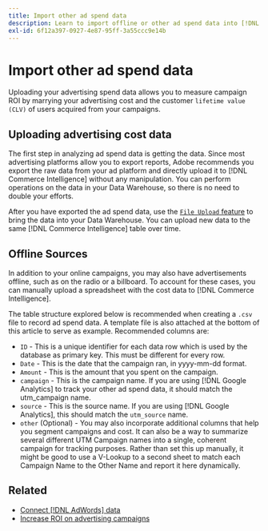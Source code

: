 ```yaml
---
title: Import other ad spend data
description: Learn to import offline or other ad spend data into [!DNL Commerce Intelligence].
exl-id: 6f12a397-0927-4e87-95ff-3a55ccc9e14b
---
```

# Import other ad spend data

Uploading your advertising spend data allows you to measure campaign ROI by marrying your advertising cost and the customer `lifetime value (CLV)` of users acquired from your campaigns.

## Uploading advertising cost data

The first step in analyzing ad spend data is getting the data. Since most advertising platforms allow you to export reports, Adobe recommends you export the raw data from your ad platform and directly upload it to [!DNL Commerce Intelligence] without any manipulation. You can perform operations on the data in your Data Warehouse, so there is no need to double your efforts.

After you have exported the ad spend data, use the [`File Upload` feature](../connecting-data/using-file-uploader.md) to bring the data into your Data Warehouse. You can upload new data to the same [!DNL Commerce Intelligence] table over time.

## Offline Sources

In addition to your online campaigns, you may also have advertisements offline, such as on the radio or a billboard. To account for these cases, you can manually upload a spreadsheet with the cost data to [!DNL Commerce Intelligence].

The table structure explored below is recommended when creating a `.csv` file to record ad spend data. A template file is also attached at the bottom of this article to serve as example. Recommended columns are:

* `ID` - This is a unique identifier for each data row which is used by the database as primary key. This must be different for every row.
* `Date` - This is the date that the campaign ran, in yyyy-mm-dd format.
* `Amount` - This is the amount that you spent on the campaign.
* `campaign` - This is the campaign name. If you are using [!DNL Google Analytics] to track your other ad spend data, it should match the utm\_campaign name.
* `source` -  This is the source name. If you are using [!DNL Google Analytics], this should match the `utm_source` name.
* `other` (Optional) - You may also incorporate additional columns that help you segment campaigns and cost. It can also be a way to summarize several different UTM Campaign names into a single, coherent campaign for tracking purposes. Rather than set this up manually, it might be good to use a V-Lookup to a second sheet to match each Campaign Name to the Other Name and report it here dynamically.

## Related

* [Connect [!DNL AdWords] data](../integrations/google-adwords.md)
* [Increase ROI on advertising campaigns](../../analysis/roi-ad-camp.md)
